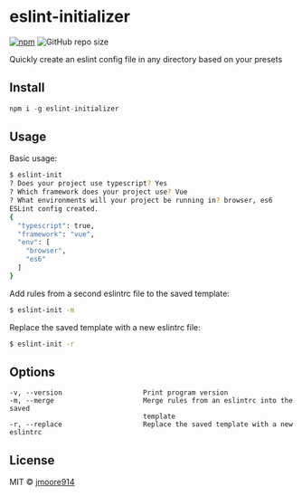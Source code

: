 # eslint-initializer


[![npm](https://img.shields.io/npm/v/eslint-initializer)](https://www.npmjs.com/package/eslint-initializer)
![GitHub repo size](https://img.shields.io/github/repo-size/jmoore914/eslint-initializer)

Quickly create an eslint config file in any directory based on your presets


## Install

```javascript
npm i -g eslint-initializer
```

## Usage

Basic usage:

```sh
$ eslint-init
? Does your project use typescript? Yes
? Which framework does your project use? Vue
? What environments will your project be running in? browser, es6
ESLint config created.
{
  "typescript": true,
  "framework": "vue",
  "env": [
    "browser",
    "es6"
  ]
}
```

Add rules from a second eslintrc file to the saved template:

```sh
$ eslint-init -m
```

Replace the saved template with a new eslintrc file:

```sh
$ eslint-init -r
```

## Options
    -v, --version                    Print program version
    -m, --merge                      Merge rules from an eslintrc into the saved
                                     template
    -r, --replace                    Replace the saved template with a new eslintrc

## License

MIT © [jmoore914](https://github.com/jmoore914)